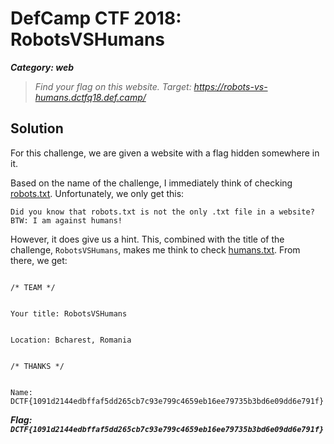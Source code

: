 # DefCamp CTF 2018: RobotsVSHumans
***Category: web***
>*Find your flag on this website.*
>*Target: https://robots-vs-humans.dctfq18.def.camp/*
## Solution
For this challenge, we are given a website with a flag hidden somewhere in it.

Based on the name of the challenge, I immediately think of checking [robots.txt](robots.txt). Unfortunately, we only get this:
```
Did you know that robots.txt is not the only .txt file in a website? BTW: I am against humans!
```
However, it does give us a hint. This, combined with the title of the challenge, `RobotsVSHumans`, makes me think to check [humans.txt](humans.txt). From there, we get:
```
                            
/* TEAM */

                            
Your title: RobotsVSHumans

                            
Location: Bcharest, Romania

							
/* THANKS */

							
Name: DCTF{1091d2144edbffaf5dd265cb7c93e799c4659eb16ee79735b3bd6e09dd6e791f}
```

***Flag: `DCTF{1091d2144edbffaf5dd265cb7c93e799c4659eb16ee79735b3bd6e09dd6e791f}`***

